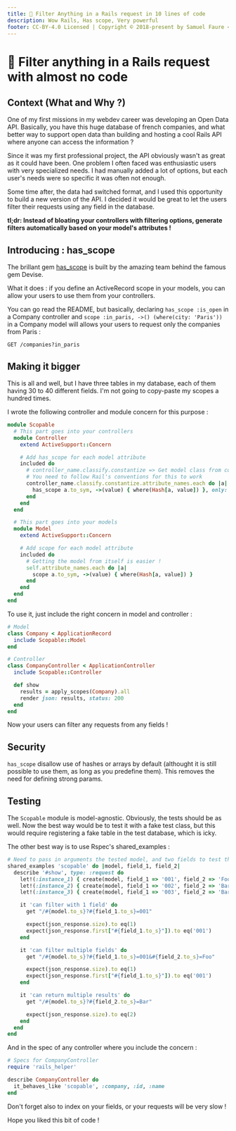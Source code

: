 ```yaml
---
title: 💎 Filter Anything in a Rails request in 10 lines of code
description: Wow Rails, Has scope, Very powerful
footer: CC-BY-4.0 Licensed | Copyright © 2018-present by Samuel Faure <3
---
```

# 💎 Filter anything in a Rails request with almost no code

## Context (What and Why ?)

One of my first missions in my webdev career was developing an Open Data API.
Basically, you have this huge database of french companies, and
what better way to support open data than building and hosting a cool Rails API
where anyone can access the information ?

Since it was my first professional project, the API obviously wasn't as great as it could have been. One problem I often faced was enthusiastic users with very specialized needs. I had manually added a lot of options, but each user's needs were so specific it was often not enough.

Some time after, the data had switched format, and I used this opportunity to build a new version of the API. I decided it would be great to let the users filter their requests using any field in the database.

**tl;dr: Instead of bloating your controllers with filtering options, generate filters automatically based on your model's attributes !**

## Introducing : has_scope

The brillant gem [has_scope](https://github.com/plataformatec/has_scope) is built by the amazing team behind the famous gem Devise.

What it does : if you define an ActiveRecord scope in your models, you can allow your users to
use them from your controllers.

You can go read the README, but basically, declaring `has_scope :is_open` in a Company controller and
`scope :in_paris, ->() (where(city: 'Paris'))` in a Company model will allows your users to request only the companies from Paris :

`GET /companies?in_paris`

## Making it bigger

This is all and well, but I have three tables in my database, each of them having 30 to 40 different fields. I'm not going to copy-paste my scopes a hundred times.

I wrote the following controller and module concern for this purpose :

```ruby
module Scopable
  # This part goes into your controllers
  module Controller
    extend ActiveSupport::Concern

    # Add has_scope for each model attribute
    included do
      # controller_name.classify.constantize => Get model class from controller
      # You need to follow Rail's conventions for this to work
      controller_name.classify.constantize.attribute_names.each do |a|
        has_scope a.to_sym, ->(value) { where(Hash[a, value]) }, only: :show
      end
    end
  end

  # This part goes into your models
  module Model
    extend ActiveSupport::Concern

    # Add scope for each model attribute
    included do
      # Getting the model from itself is easier !
      self.attribute_names.each do |a|
        scope a.to_sym, ->(value) { where(Hash[a, value]) }
      end
    end
  end
end
```

To use it, just include the right concern in model and controller :

```ruby
# Model
class Company < ApplicationRecord
  include Scopable::Model
end
```

```ruby
# Controller
class CompanyController < ApplicationController
  include Scopable::Controller

  def show
    results = apply_scopes(Company).all
    render json: results, status: 200
  end
end
```

Now your users can filter any requests from any fields !

## Security

`has_scope` disallow use of hashes or arrays by default (althought it is still
possible to use them, as long as you predefine them). This removes the need for
defining strong params.

## Testing

The `Scopable` module is model-agnostic. Obviously, the tests should be as well.
Now the best way would be to test it with a fake test class, but this would
require registering a fake table in the test database, which is icky.

The other best way is to use Rspec's shared_examples :

```ruby
# Need to pass in arguments the tested model, and two fields to test the filtering
shared_examples 'scopable' do |model, field_1, field_2|
  describe '#show', type: :request do
    let!(:instance_1) { create(model, field_1 => '001', field_2 => 'Foo') }
    let!(:instance_2) { create(model, field_1 => '002', field_2 => 'Bar') }
    let!(:instance_3) { create(model, field_1 => '003', field_2 => 'Bar') }

    it 'can filter with 1 field' do
      get "/#{model.to_s}?#{field_1.to_s}=001"

      expect(json_response.size).to eq(1)
      expect(json_response.first["#{field_1.to_s}"]).to eq('001')
    end

    it 'can filter multiple fields' do
      get "/#{model.to_s}?#{field_1.to_s}=001&#{field_2.to_s}=Foo"

      expect(json_response.size).to eq(1)
      expect(json_response.first["#{field_1.to_s}"]).to eq('001')
    end

    it 'can return multiple results' do
      get "/#{model.to_s}?#{field_2.to_s}=Bar"

      expect(json_response.size).to eq(2)
    end
  end
end

```

And in the spec of any controller where you include the concern :

```ruby
# Specs for CompanyController
require 'rails_helper'

describe CompanyController do
  it_behaves_like 'scopable', :company, :id, :name
end
```

Don't forget also to index on your fields, or your requests will be very slow !

Hope you liked this bit of code !
